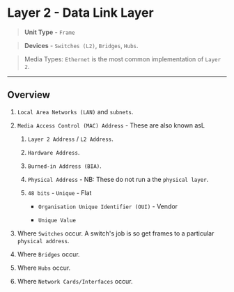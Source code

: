 # Layer 2 - Data Link Layer

> __Unit Type__ - `Frame`

> __Devices__ - `Switches (L2)`, `Bridges`, `Hubs`.

> Media Types: `Ethernet` is the most common implementation of `Layer 2`.

---

## Overview

1. `Local Area Networks (LAN)` and `subnets`.

2. `Media Access Control (MAC) Address` - These are also known asL

    1. `Layer 2 Address` / `L2 Address`.

    2. `Hardware Address`.

    3. `Burned-in Address (BIA)`.

    4. `Physical Address` - NB: These do not run a the `physical layer`.

    5. `48 bits` - `Unique` - Flat

        * `Organisation Unique Identifier (OUI)` - Vendor

        * `Unique Value`

3. Where `Switches` occur. A switch's job is so get frames to a particular `physical address`.

4. Where `Bridges` occur.

5. Where `Hubs` occur.

6. Where `Network Cards/Interfaces` occur.

